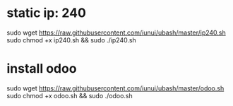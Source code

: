 # static ip: 240

sudo wget https://raw.githubusercontent.com/iunui/ubash/master/ip240.sh
sudo chmod +x ip240.sh && sudo ./ip240.sh

# install odoo 

sudo wget https://raw.githubusercontent.com/iunui/ubash/master/odoo.sh
sudo chmod +x odoo.sh && sudo ./odoo.sh
